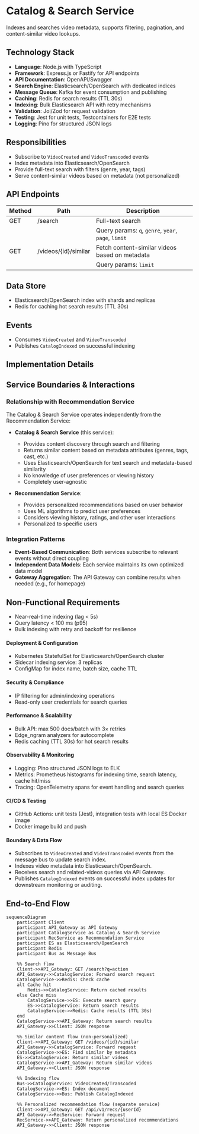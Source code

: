 # Catalog & Search Service

Indexes and searches video metadata, supports filtering, pagination, and content-similar video lookups.

## Technology Stack

-   **Language**: Node.js with TypeScript
-   **Framework**: Express.js or Fastify for API endpoints
-   **API Documentation**: OpenAPI/Swagger
-   **Search Engine**: Elasticsearch/OpenSearch with dedicated indices
-   **Message Queue**: Kafka for event consumption and publishing
-   **Caching**: Redis for search results (TTL 30s)
-   **Indexing**: Bulk Elasticsearch API with retry mechanisms
-   **Validation**: Joi/Zod for request validation
-   **Testing**: Jest for unit tests, Testcontainers for E2E tests
-   **Logging**: Pino for structured JSON logs

## Responsibilities

-   Subscribe to `VideoCreated` and `VideoTranscoded` events
-   Index metadata into Elasticsearch/OpenSearch
-   Provide full-text search with filters (genre, year, tags)
-   Serve content-similar videos based on metadata (not personalized)

## API Endpoints

| Method | Path                 | Description                                         |
| ------ | -------------------- | --------------------------------------------------- |
| GET    | /search              | Full-text search                                    |
|        |                      | Query params: `q`, `genre`, `year`, `page`, `limit` |
| GET    | /videos/{id}/similar | Fetch content-similar videos based on metadata      |
|        |                      | Query params: `limit`                               |

## Data Store

-   Elasticsearch/OpenSearch index with shards and replicas
-   Redis for caching hot search results (TTL 30s)

## Events

-   Consumes `VideoCreated` and `VideoTranscoded`
-   Publishes `CatalogIndexed` on successful indexing

## Implementation Details

## Service Boundaries & Interactions

### Relationship with Recommendation Service

The Catalog & Search Service operates independently from the Recommendation Service:

-   **Catalog & Search Service** (this service):

    -   Provides content discovery through search and filtering
    -   Returns similar content based on metadata attributes (genres, tags, cast, etc.)
    -   Uses Elasticsearch/OpenSearch for text search and metadata-based similarity
    -   No knowledge of user preferences or viewing history
    -   Completely user-agnostic

-   **Recommendation Service**:
    -   Provides personalized recommendations based on user behavior
    -   Uses ML algorithms to predict user preferences
    -   Considers viewing history, ratings, and other user interactions
    -   Personalized to specific users

### Integration Patterns

-   **Event-Based Communication**: Both services subscribe to relevant events without direct coupling
-   **Independent Data Models**: Each service maintains its own optimized data model
-   **Gateway Aggregation**: The API Gateway can combine results when needed (e.g., for homepage)

## Non-Functional Requirements

-   Near-real-time indexing (lag < 5s)
-   Query latency < 100 ms (p95)
-   Bulk indexing with retry and backoff for resilience

#### Deployment & Configuration

-   Kubernetes StatefulSet for Elasticsearch/OpenSearch cluster
-   Sidecar indexing service: 3 replicas
-   ConfigMap for index name, batch size, cache TTL

#### Security & Compliance

-   IP filtering for admin/indexing operations
-   Read-only user credentials for search queries

#### Performance & Scalability

-   Bulk API: max 500 docs/batch with 3× retries
-   Edge_ngram analyzers for autocomplete
-   Redis caching (TTL 30s) for hot search results

#### Observability & Monitoring

-   Logging: Pino structured JSON logs to ELK
-   Metrics: Prometheus histograms for indexing time, search latency, cache hit/miss
-   Tracing: OpenTelemetry spans for event handling and search queries

#### CI/CD & Testing

-   GitHub Actions: unit tests (Jest), integration tests with local ES Docker image
-   Docker image build and push

#### Boundary & Data Flow

-   Subscribes to `VideoCreated` and `VideoTranscoded` events from the message bus to update search index.
-   Indexes video metadata into Elasticsearch/OpenSearch.
-   Receives search and related-videos queries via API Gateway.
-   Publishes `CatalogIndexed` events on successful index updates for downstream monitoring or auditing.

## End-to-End Flow

```mermaid
sequenceDiagram
    participant Client
    participant API_Gateway as API Gateway
    participant CatalogService as Catalog & Search Service
    participant RecService as Recommendation Service
    participant ES as Elasticsearch/OpenSearch
    participant Redis
    participant Bus as Message Bus

    %% Search flow
    Client->>API_Gateway: GET /search?q=action
    API_Gateway->>CatalogService: Forward search request
    CatalogService->>Redis: Check cache
    alt Cache hit
        Redis->>CatalogService: Return cached results
    else Cache miss
        CatalogService->>ES: Execute search query
        ES->>CatalogService: Return search results
        CatalogService->>Redis: Cache results (TTL 30s)
    end
    CatalogService->>API_Gateway: Return search results
    API_Gateway->>Client: JSON response

    %% Similar content flow (non-personalized)
    Client->>API_Gateway: GET /videos/{id}/similar
    API_Gateway->>CatalogService: Forward request
    CatalogService->>ES: Find similar by metadata
    ES->>CatalogService: Return similar videos
    CatalogService->>API_Gateway: Return similar videos
    API_Gateway->>Client: JSON response

    %% Indexing flow
    Bus->>CatalogService: VideoCreated/Transcoded
    CatalogService->>ES: Index document
    CatalogService->>Bus: Publish CatalogIndexed

    %% Personalized recommendation flow (separate service)
    Client->>API_Gateway: GET /api/v1/recs/{userId}
    API_Gateway->>RecService: Forward request
    RecService->>API_Gateway: Return personalized recommendations
    API_Gateway->>Client: JSON response
```
